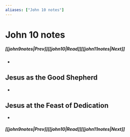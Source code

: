 ```yaml
---
aliases: ["John 10 notes"]
---
```

# John 10 notes
##### <span class=arrow-left></span>[[john9notes|Prev]]<span class=navigation-separator></span>[[john10|Read]]<span class=navigation-separator></span>[[john11notes|Next]]<span class=arrow-right></span>
- 
## Jesus as the Good Shepherd
- 
## Jesus at the Feast of Dedication
- 
##### <span class=arrow-left></span>[[john9notes|Prev]]<span class=navigation-separator></span>[[john10|Read]]<span class=navigation-separator></span>[[john11notes|Next]]<span class=arrow-right></span>